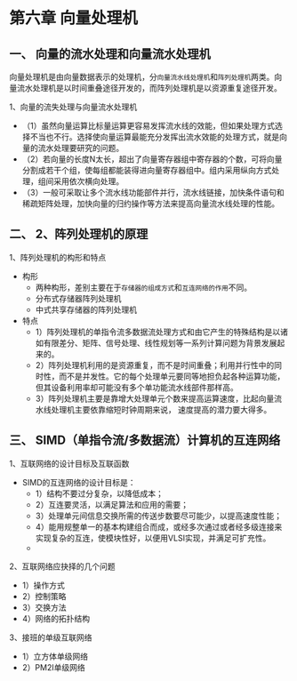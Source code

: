 # 第六章 向量处理机


##  一、 向量的流水处理和向量流水处理机

向量处理机是由向量数据表示的处理机，分`向量流水线处理机`和`阵列处理机`两类。向量流水处理机是以时间重叠途径开发的，而阵列处理机是以资源重复途径开发。

1、向量的流失处理与向量流水处理机
   - （1）虽然向量运算比标量运算更容易发挥流水线的效能，但如果处理方式选择不当也不行。选择使向量运算最能充分发挥出流水效能的处理方式，就是向量的流水处理要研究的问题。
   - （2）若向量的长度N太长，超出了向量寄存器组中寄存器的个数，可将向量分割成若干个组，使每组都能装得进向量寄存器组中。组内采用纵向方式处理，组间采用依次横向处理。
   - （3）一般可采取让多个流水线功能部件并行，流水线链接，加快条件语句和稀疏矩阵处理，加快向量的归约操作等方法来提高向量流水线处理的性能。

##  二、 2、阵列处理机的原理
1、阵列处理机的构形和特点
  - 构形
      - 两种构形，差别主要在于`存储器的组成方式`和`互连网络的作用`不同。
      - 分布式存储器阵列处理机
      - 中式共享存储器的阵列处理机
  - 特点
      - 1）阵列处理机的单指令流多数据流处理方式和由它产生的特殊结构是以诸如有限差分、矩阵、信号处理、线性规划等一系列计算问题为背景发展起来的。
      - 2）阵列处理机利用的是资源重复，而不是时间重叠；利用并行性中的同时性，而不是并发性。它的每个处理单元要同等地担负起各种运算功能，但其设备利用率却可能没有多个单功能流水线部件那样高。
      - 3）阵列处理机主要是靠增大处理单元个数来提高运算速度，比起向量流水线处理机主要依靠缩短时钟周期来说， 速度提高的潜力要大得多。

##  三、  SIMD（单指令流/多数据流）计算机的互连网络

1、互联网络的设计目标及互联函数
   - SIMD的互连网络的设计目标是：
     - 1）结构不要过分复杂，以降低成本；
     - 2）互连要灵活，以满足算法和应用的需要；
     - 3）处理单元间信息交换所需的传送步数要尽可能少，以提高速度性能；
     - 4）能用规整单一的基本构建组合而成，或经多次通过或者经多级连接来实现复杂的互连，使模块性好，以便用VLSI实现，并满足可扩充性。
     - 
2、互联网络应抉择的几个问题
   - 1）操作方式
   - 2）控制策略
   - 3）交换方法
   - 4）网络的拓扑结构
  
3、接班的单级互联网络

   - 1）立方体单级网络
   - 2）PM2I单级网络
